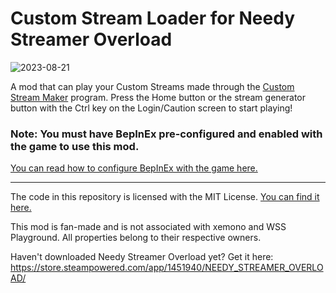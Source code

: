 # Custom Stream Loader for Needy Streamer Overload

![2023-08-21](https://github.com/amazeedaizee/CustomStreamLoader/assets/131136866/6b828ae9-0091-4f26-9125-df5e89ad03ef)


A mod that can play your Custom Streams made through the [Custom Stream Maker](https://github.com/amazeedaizee/CustomStreamMaker) program. Press the Home button or the stream generator button with the Ctrl key on the Login/Caution screen to start playing!

### Note: You must have BepInEx pre-configured and enabled with the game to use this mod.
[You can read how to configure BepInEx with the game here.](https://gist.github.com/amazeedaizee/ae0dd70cc0d842d6a83cd80451e3752e)

-----

The code in this repository is licensed with the MIT License. [You can find it here.](https://github.com/amazeedaizee/CustomStreamLoader/blob/main/LICENSE.md)

This mod is fan-made and is not associated with xemono and WSS Playground. All properties belong to their respective owners.

Haven't downloaded Needy Streamer Overload yet? Get it here: https://store.steampowered.com/app/1451940/NEEDY_STREAMER_OVERLOAD/
